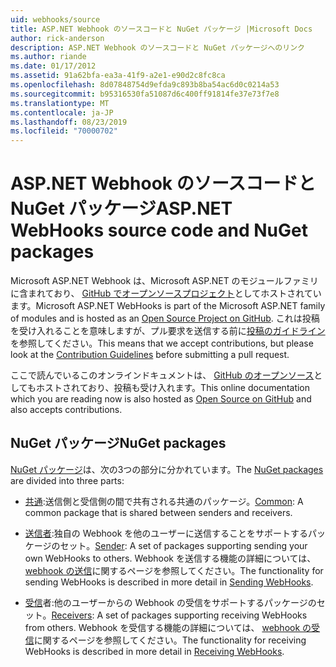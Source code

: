 ```yaml
---
uid: webhooks/source
title: ASP.NET Webhook のソースコードと NuGet パッケージ |Microsoft Docs
author: rick-anderson
description: ASP.NET Webhook のソースコードと NuGet パッケージへのリンク
ms.author: riande
ms.date: 01/17/2012
ms.assetid: 91a62bfa-ea3a-41f9-a2e1-e90d2c8fc8ca
ms.openlocfilehash: 8d07848754d9efda9c893b8ba54ac6d0c0214a53
ms.sourcegitcommit: b95316530fa51087d6c400ff91814fe37e73f7e8
ms.translationtype: MT
ms.contentlocale: ja-JP
ms.lasthandoff: 08/23/2019
ms.locfileid: "70000702"
---
```

# <a name="aspnet-webhooks-source-code-and-nuget-packages"></a><span data-ttu-id="cce01-103">ASP.NET Webhook のソースコードと NuGet パッケージ</span><span class="sxs-lookup"><span data-stu-id="cce01-103">ASP.NET WebHooks source code and NuGet packages</span></span>

<span data-ttu-id="cce01-104">Microsoft ASP.NET Webhook は、Microsoft ASP.NET のモジュールファミリに含まれており、 [GitHub でオープンソースプロジェクト](https://github.com/aspnet/WebHooks)としてホストされています。</span><span class="sxs-lookup"><span data-stu-id="cce01-104">Microsoft ASP.NET WebHooks is part of the Microsoft ASP.NET family of modules and is hosted as an [Open Source Project on GitHub](https://github.com/aspnet/WebHooks).</span></span> <span data-ttu-id="cce01-105">これは投稿を受け入れることを意味しますが、プル要求を送信する前に[投稿のガイドライン](https://github.com/aspnet/Home/blob/master/CONTRIBUTING.md)を参照してください。</span><span class="sxs-lookup"><span data-stu-id="cce01-105">This means that we accept contributions, but please look at the [Contribution Guidelines](https://github.com/aspnet/Home/blob/master/CONTRIBUTING.md) before submitting a pull request.</span></span>

<span data-ttu-id="cce01-106">ここで読んでいるこのオンラインドキュメントは、 [GitHub のオープンソース](http://docs.asp.net/en/latest/contribute/style-guide.html#style-guide)としてもホストされており、投稿も受け入れます。</span><span class="sxs-lookup"><span data-stu-id="cce01-106">This online documentation which you are reading now is also hosted as [Open Source on GitHub](http://docs.asp.net/en/latest/contribute/style-guide.html#style-guide) and also accepts contributions.</span></span>

## <a name="nuget-packages"></a><span data-ttu-id="cce01-107">NuGet パッケージ</span><span class="sxs-lookup"><span data-stu-id="cce01-107">NuGet packages</span></span>

<span data-ttu-id="cce01-108">[NuGet パッケージ](https://nuget.org/packages?q=Microsoft.AspNet.WebHooks)は、次の3つの部分に分かれています。</span><span class="sxs-lookup"><span data-stu-id="cce01-108">The [NuGet packages](https://nuget.org/packages?q=Microsoft.AspNet.WebHooks) are divided into three parts:</span></span>

* <span data-ttu-id="cce01-109">[共通](https://www.nuget.org/packages?q=Microsoft.AspNet.WebHooks.Common):送信側と受信側の間で共有される共通のパッケージ。</span><span class="sxs-lookup"><span data-stu-id="cce01-109">[Common](https://www.nuget.org/packages?q=Microsoft.AspNet.WebHooks.Common): A common package that is shared between senders and receivers.</span></span>

* <span data-ttu-id="cce01-110">[送信者](https://www.nuget.org/packages?q=Microsoft.AspNet.WebHooks.Custom):独自の Webhook を他のユーザーに送信することをサポートするパッケージのセット。</span><span class="sxs-lookup"><span data-stu-id="cce01-110">[Sender](https://www.nuget.org/packages?q=Microsoft.AspNet.WebHooks.Custom): A set of packages supporting sending your own WebHooks to others.</span></span> <span data-ttu-id="cce01-111">Webhook を送信する機能の詳細については、 [webhook の送信](sending/senders.md)に関するページを参照してください。</span><span class="sxs-lookup"><span data-stu-id="cce01-111">The functionality for sending WebHooks is described in more detail in [Sending WebHooks](sending/senders.md).</span></span>

* <span data-ttu-id="cce01-112">[受信](https://www.nuget.org/packages?q=Microsoft.AspNet.WebHooks.Receivers)者:他のユーザーからの Webhook の受信をサポートするパッケージのセット。</span><span class="sxs-lookup"><span data-stu-id="cce01-112">[Receivers](https://www.nuget.org/packages?q=Microsoft.AspNet.WebHooks.Receivers): A set of packages supporting receiving WebHooks from others.</span></span> <span data-ttu-id="cce01-113">Webhook を受信する機能の詳細については、 [webhook の受信](receiving/index.md)に関するページを参照してください。</span><span class="sxs-lookup"><span data-stu-id="cce01-113">The functionality for receiving WebHooks is described in more detail in [Receiving WebHooks](receiving/index.md).</span></span>
